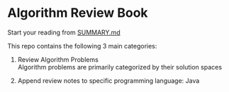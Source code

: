 # Algorithm Review Book

Start your reading from [SUMMARY.md](SUMMARY.md)  

This repo contains the following 3 main categories:  

1. Review Algorithm Problems  
Algorithm problems are primarily categorized by their solution spaces  

2. Append review notes to specific programming language: Java